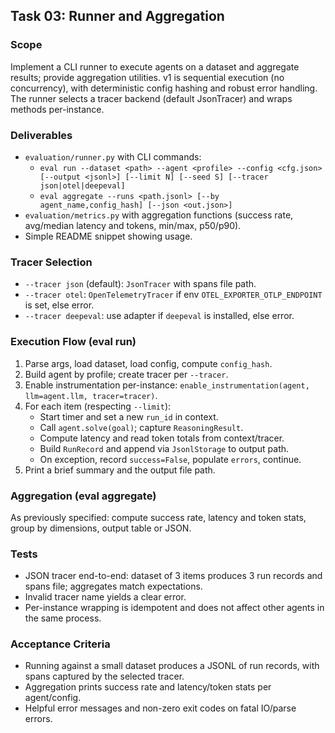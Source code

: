 ## Task 03: Runner and Aggregation

### Scope
Implement a CLI runner to execute agents on a dataset and aggregate results; provide aggregation utilities. v1 is sequential execution (no concurrency), with deterministic config hashing and robust error handling. The runner selects a tracer backend (default JsonTracer) and wraps methods per-instance.

### Deliverables
- `evaluation/runner.py` with CLI commands:
  - `eval run --dataset <path> --agent <profile> --config <cfg.json> [--output <jsonl>] [--limit N] [--seed S] [--tracer json|otel|deepeval]`
  - `eval aggregate --runs <path.jsonl> [--by agent_name,config_hash] [--json <out.json>]`
- `evaluation/metrics.py` with aggregation functions (success rate, avg/median latency and tokens, min/max, p50/p90).
- Simple README snippet showing usage.

### Tracer Selection
- `--tracer json` (default): `JsonTracer` with spans file path.
- `--tracer otel`: `OpenTelemetryTracer` if env `OTEL_EXPORTER_OTLP_ENDPOINT` is set, else error.
- `--tracer deepeval`: use adapter if `deepeval` is installed, else error.

### Execution Flow (eval run)
1. Parse args, load dataset, load config, compute `config_hash`.
2. Build agent by profile; create tracer per `--tracer`.
3. Enable instrumentation per-instance: `enable_instrumentation(agent, llm=agent.llm, tracer=tracer)`.
4. For each item (respecting `--limit`):
   - Start timer and set a new `run_id` in context.
   - Call `agent.solve(goal)`; capture `ReasoningResult`.
   - Compute latency and read token totals from context/tracer.
   - Build `RunRecord` and append via `JsonlStorage` to output path.
   - On exception, record `success=False`, populate `errors`, continue.
5. Print a brief summary and the output file path.

### Aggregation (eval aggregate)
As previously specified: compute success rate, latency and token stats, group by dimensions, output table or JSON.

### Tests
- JSON tracer end-to-end: dataset of 3 items produces 3 run records and spans file; aggregates match expectations.
- Invalid tracer name yields a clear error.
- Per-instance wrapping is idempotent and does not affect other agents in the same process.

### Acceptance Criteria
- Running against a small dataset produces a JSONL of run records, with spans captured by the selected tracer.
- Aggregation prints success rate and latency/token stats per agent/config.
- Helpful error messages and non-zero exit codes on fatal IO/parse errors.
